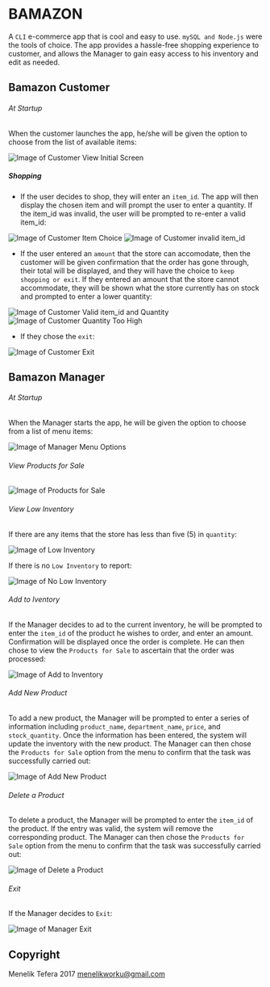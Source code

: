 # BAMAZON

A `CLI` e-commerce app that is cool and easy to use.  `mySQL and Node.js` were the tools of choice.  The app provides a hassle-free shopping experience to customer, and allows the Manager to gain easy access to his inventory and edit as needed.


## Bamazon Customer

###### At Startup

When the customer launches the app, he/she will be given the option to choose from the list of available items:

![Image of Customer View Initial Screen](https://menelik7.github.io/Bamazon/images/CustomerView1.PNG)

##### Shopping

* If the user decides to shop, they will enter an `item_id`.  The app will then display the chosen item and will prompt the user to enter a quantity.  If the item_id was invalid, the user will be prompted to re-enter a valid item_id:

![Image of Customer Item Choice](https://menelik7.github.io/Bamazon/images/CustomerView2.PNG)
![Image of Customer invalid item_id](https://menelik7.github.io/Bamazon/images/CustomerView3.PNG)

* If the user entered an `amount` that the store can accomodate, then the customer will be given confirmation that the order has gone through, their total will be displayed, and they will have the choice to `keep shopping or exit`.  If they entered an amount that the store cannot accommodate, they will be shown what the store currently has on stock and prompted to enter a lower quantity:

![Image of Customer Valid item_id and Quantity](https://menelik7.github.io/Bamazon/images/CustomerView4.PNG)
![Image of Customer Quantity Too High](https://menelik7.github.io/Bamazon/images/CustomerView5.PNG)

* If they chose the `exit`:

![Image of Customer Exit](https://menelik7.github.io/Bamazon/images/CustomerView6.PNG)




## Bamazon Manager

###### At Startup

When the Manager starts the app, he will be given the option to choose from a list of menu items:

![Image of Manager Menu Options](https://menelik7.github.io/Bamazon/images/ManagerView1.PNG)

###### View Products for Sale
		
![Image of Products for Sale](https://menelik7.github.io/Bamazon/images/ManagerView2.PNG)

###### View Low Inventory

If there are any items that the store has less than five (5) in `quantity`:

![Image of Low Inventory](https://menelik7.github.io/Bamazon/images/ManagerView3.PNG)

If there is no `Low Inventory` to report:

![Image of No Low Inventory](https://menelik7.github.io/Bamazon/images/ManagerView4.PNG)

###### Add to Iventory
		
If the Manager decides to ad to the current inventory, he will be prompted to enter the `item_id` of the product he wishes to order, and enter an amount.  Confirmation will be displayed once the order is complete.  He can then chose to view the `Products for Sale` to ascertain that the order was processed:

![Image of Add to Inventory](https://menelik7.github.io/Bamazon/images/ManagerView5.PNG)

###### Add New Product
		
To add a new product, the Manager will be prompted to enter a series of information including `product_name`, `department_name`, `price`, and `stock_quantity`.  Once the information has been entered, the system will update the inventory with the new product.  The Manager can then chose the `Products for Sale` option from the menu to confirm that the task was successfully carried out:

![Image of Add New Product](https://menelik7.github.io/Bamazon/images/ManagerView6.PNG)

###### Delete a Product
		
To delete a product, the Manager will be prompted to enter the `item_id` of the product.  If the entry was valid, the system will remove the corresponding product.  The Manager can then chose the `Products for Sale` option from the menu to confirm that the task was successfully carried out:

![Image of Delete a Product](https://menelik7.github.io/Bamazon/images/ManagerView7.PNG)

###### Exit
		
If the Manager decides to `Exit`:

![Image of Manager Exit](https://menelik7.github.io/Bamazon/images/ManagerView8.PNG)


## Copyright

Menelik Tefera 2017
menelikworku@gmail.com


	



